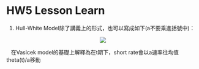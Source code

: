# HW5 Lesson Learn

1. Hull-White Model除了講義上的形式，也可以寫成如下(a不要乘進括號中)：
<p align="center">
  <img src="https://render.githubusercontent.com/render/math?math=dr=a[\theta(t)/a-r] \times dt %2B \sigma \times dz">
</p>
&nbsp;&nbsp;&nbsp在Vasicek model的基礎上解釋為在t期下，short rate會以a速率往均值theta(t)/a移動

